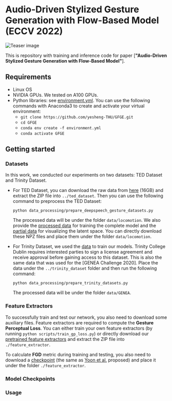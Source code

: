 # Audio-Driven Stylized Gesture Generation with Flow-Based Model (ECCV 2022)
![Teaser image](./teaser/teaser.png)

This is repository with training and inference code for paper [**"Audio-Driven Stylized Gesture Generation with Flow-Based Model"**].

## Requirements

* Linux OS
* NVIDIA GPUs. We tested on A100 GPUs.
* Python libraries: see [environment.yml](./environment.yml). You can use the following commands with Anaconda3 to create and activate your virtual environment:
  - `git clone https://github.com/yesheng-THU/GFGE.git`
  - `cd GFGE`
  - `conda env create -f environment.yml`
  - `conda activate GFGE`

## Getting started
### Datasets

In this work, we conducted our experiments on two datasets: TED Dataset and Trinity Dataset.

* For TED Dataset, you can download the raw data from [here](https://kaistackr-my.sharepoint.com/:u:/g/personal/zeroyy_kaist_ac_kr/EYAPLf8Hvn9Oq9GMljHDTK4BRab7rl9hAOcnjkriqL8qSg) (16GB) and extract the ZIP file into `../ted_dataset`. Then you can use the following command to preprocess the TED Dataset:

  ```
  python data_processing/prepare_deepspeech_gesture_datasets.py
  ```

  The processed data will be under the folder `data/locomotion`. We also provide the [processed data](https://drive.google.com/file/d/18_mJ__wWAXZVSgkqCGC-NetOOd_bUgJ3/view?usp=sharing) for training the complete model and the [partial data](https://drive.google.com/file/d/1sdStqJ51X9TEF2MxNVjJneevqYsGfE1L/view?usp=sharing) for visualizing the latent space. You can directly download these NPZ files and place them under the folder `data/locomotion`.


* For Trinity Dataset, we used the [data](https://trinityspeechgesture.scss.tcd.ie/data/Trinity%20Speech-Gesture%20I/GENEA_Challenge_2020_data_release/) to train our models. Trinity College Dublin requires interested parties to sign a license agreement and receive approval before gaining access to this dataset. This is also the same data that was used for the [GENEA Challenge 2020]. Place the data under the `../trinity_dataset` folder and then run the following command:

  ```
  python data_processing/prepare_trinity_datasets.py
  ```

  The processed data will be under the folder `data/GENEA`.


### Feature Extractors

To successfully train and test our network, you also need to download some auxiliary files.
Feature extractors are required to compute the **Gesture Perceptual Loss**. You can either train your own feature extractors (by running `python scripts/train_gp_loss.py`) or directly download our [pretrained feature extractors](https://drive.google.com/file/d/1l0qy_IkwL42Aa7NB03cEVR9-sV_b8lp5/view?usp=sharing) and extract the ZIP file into `./feature_extractor`.

To calculate **FGD** metric during training and testing, you also need to download a [checkpoint](https://drive.google.com/file/d/1GPllMxd4mW_9e26upMJElhGC1AiHNIPg/view?usp=sharing) (the same as [Yoon et al.](https://github.com/ai4r/Gesture-Generation-from-Trimodal-Context) proposed) and place it under the folder `./feature_extractor`.

### Model Checkpoints

### Usage



<!-- 训练Trinity的指令 python scripts/train.py hparams/preferred/trinity.json trinity
测试Trinity的指令 python scripts/test_trinity_sample.py
生成结果会在results/GENEA下

训练TED的指令 python scripts/train.py hparams/preferred/locomotion.json locomotion
测试TED的指令 python scripts/test_locomotion_sample.py
生成结果会在results/locomotion下 -->
